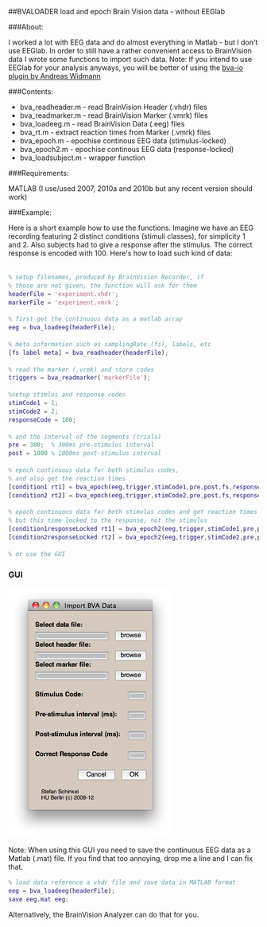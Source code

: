 ##BVALOADER
load and epoch Brain Vision data - without EEGlab


###About:

I worked a lot with EEG data and do almost everything in Matlab - but I don't use EEGlab. In order to still have a rather convenient access to BrainVision data I wrote some functions to import such data. Note: If you intend to use EEGlab for your analysis anyways, you will be better of using the [bva-io plugin by Andreas Widmann](http://www.uni-leipzig.de/~biocog/content/widmann/eeglab-plugins/)

###Contents:

  * bva_readheader.m - read BrainVision Header (.vhdr) files
  * bva_readmarker.m - read BrainVision Marker (.vmrk) files
  * bva_loadeeg.m - read BrainVision Data (.eeg) files
  * bva_rt.m - extract reaction times from Marker (.vmrk) files
  * bva_epoch.m - epochise continous EEG data (stimulus-locked)
  * bva_epoch2.m - epochise continous EEG data (response-locked)
  * bva_loadsubject.m - wrapper function

###Requirements:

MATLAB (I use/used 2007, 2010a and 2010b but  any recent version should work)

###Example:

Here is a short example how to use the functions. Imagine we have an EEG recording featuring 2 distinct conditions (stimuli classes), for simplicity 1 and 2. Also subjects had to give a response after the stimulus. The correct response is encoded with 100.
Here's how to load such kind of data:
```matlab

% setup filenames, produced by BrainVision Recorder, if
% those are not given, the function will ask for them
headerFile = 'experiment.vhdr';
markerFile = 'experiment.vmrk';

% first get the continuous data as a matlab array
eeg = bva_loadeeg(headerFile);

% meta information such as samplingRate (fs), labels, etc
[fs label meta] = bva_readheader(headerFile);

% read the marker (.vrmk) and store codes
triggers = bva_readmarker('markerFile');

%setup stimlus and response codes
stimCode1 = 1;
stimCode2 = 2;
responseCode = 100;

% and the interval of the segments (trials)
pre = 300;  % 300ms pre-stimulus interval
post = 1000 % 1000ms post-stimulus interval

% epoch continuous data for both stimulus codes,
% and also get the reaction times
[condition1 rt1] = bva_epoch(eeg,trigger,stimCode1,pre,post,fs,responseCode);
[condition2 rt2] = bva_epoch(eeg,trigger,stimCode2,pre,post,fs,responseCode);

% epoch continuous data for both stimulus codes and get reaction times
% but this time locked to the response, not the stimulus
[condition1responseLocked rt1] = bva_epoch2(eeg,trigger,stimCode1,pre,post,fs,responseCode);
[condition2responseLocked rt2] = bva_epoch2(eeg,trigger,stimCode2,pre,post,fs,responseCode);

% or use the GUI
```

### GUI
![A simple GUI](img/bvagui.png)

Note: When using this GUI you need to save the continuous EEG data as a Matlab (.mat) file. If you find that too annoying, drop me a line and I can fix that.

```matlab
% load data reference a vhdr file and save data in MATLAB format
eeg = bva_loadeeg(headerFile);
save eeg.mat eeg;
```

Alternatively, the BrainVision Analyzer can do that for you.


